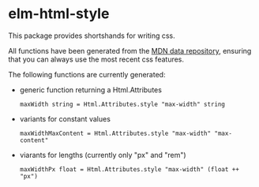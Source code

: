 # elm-html-style

This package provides shortshands for writing css.

All functions have been generated from the [MDN data repository](https://github.com/mdn/data), ensuring that you can always use the most recent css features.

The following functions are currently generated:

* generic function returning a Html.Attributes
  
  ```
  maxWidth string = Html.Attributes.style "max-width" string
  ```
* variants for constant values

  ```
  maxWidthMaxContent = Html.Attributes.style "max-width" "max-content"
  ```
* viarants for lengths (currently only "px" and "rem")
  ```
  maxWidthPx float = Html.Attributes.style "max-width" (float ++ "px")
  ```